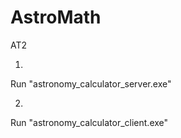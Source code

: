 # AstroMath
AT2

1. 
Run "astronomy_calculator_server.exe"

2. 
Run "astronomy_calculator_client.exe"
